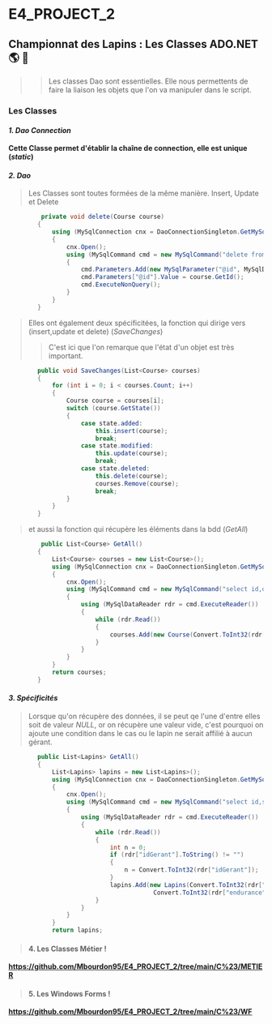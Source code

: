 # E4_PROJECT_2
## Championnat des Lapins : Les Classes ADO.NET :earth_americas: :honeybee:

>> Les classes Dao sont essentielles. Elle nous permettents de faire la liaison les objets que l'on va manipuler dans le script.

### Les Classes

#### *1. Dao Connection*

**Cette Classe permet d'établir la chaîne de connection, elle est unique (*static*)**

#### *2. Dao*
> Les Classes sont toutes formées de la même manière. Insert, Update et Delete
```c#
         private void delete(Course course)
        {
            using (MySqlConnection cnx = DaoConnectionSingleton.GetMySqlConnection())
            {
                cnx.Open();
                using (MySqlCommand cmd = new MySqlCommand("delete from Course where id=@id", cnx))
                {
                    cmd.Parameters.Add(new MySqlParameter("@id", MySqlDbType.Int32));
                    cmd.Parameters["@id"].Value = course.GetId();
                    cmd.ExecuteNonQuery();
                }
            }
        }
````

> Elles ont également deux spécificitées, la fonction qui dirige vers (insert,update et delete) (*SaveChanges*) 
>> C'est ici que l'on remarque que l'état d'un objet est très important.
```c#
        public void SaveChanges(List<Course> courses)
        {
            for (int i = 0; i < courses.Count; i++)
            {
                Course course = courses[i];
                switch (course.GetState())
                {
                    case state.added:
                        this.insert(course);
                        break;
                    case state.modified:
                        this.update(course);
                        break;
                    case state.deleted:
                        this.delete(course);
                        courses.Remove(course);
                        break;
                }
            }
        }
````
> et aussi la fonction qui récupère les éléments dans la bdd (*GetAll*)
```c#
         public List<Course> GetAll()
        {
            List<Course> courses = new List<Course>();
            using (MySqlConnection cnx = DaoConnectionSingleton.GetMySqlConnection())
            {
                cnx.Open();
                using (MySqlCommand cmd = new MySqlCommand("select id,distance,nom from Course", cnx))
                {
                    using (MySqlDataReader rdr = cmd.ExecuteReader())
                    {
                        while (rdr.Read())
                        {
                            courses.Add(new Course(Convert.ToInt32(rdr["id"]), Convert.ToInt32(rdr["distance"]), rdr["nom"].ToString(), state.unChanged));
                        }
                    }
                }
            }
            return courses;
        }
````

#### *3. Spécificités*
> Lorsque qu'on récupère des données, il se peut qe l'une d'entre elles soit de valeur *NULL*, or on récupère une valeur vide, c'est pourquoi on ajoute une condition dans le cas ou le lapin ne serait affilié à aucun gérant.
```c#
        public List<Lapins> GetAll()
        {
            List<Lapins> lapins = new List<Lapins>();
            using (MySqlConnection cnx = DaoConnectionSingleton.GetMySqlConnection())
            {
                cnx.Open();
                using (MySqlCommand cmd = new MySqlCommand("select id,surnom,age,idGerant,vitesse,endurance,chance from Lapin", cnx))
                {
                    using (MySqlDataReader rdr = cmd.ExecuteReader())
                    {
                        while (rdr.Read())
                        {
                            int n = 0;
                            if (rdr["idGerant"].ToString() != "")
                            {
                                n = Convert.ToInt32(rdr["idGerant"]);
                            }
                            lapins.Add(new Lapins(Convert.ToInt32(rdr["id"]), rdr["surnom"].ToString(), state.unChanged, n, Convert.ToInt32(rdr["chance"]),         
                                        Convert.ToInt32(rdr["endurance"]), Convert.ToInt32(rdr["vitesse"])));
                        }
                    }
                }
            }
            return lapins;
````     
> #### 4. Les Classes Métier !
**https://github.com/Mbourdon95/E4_PROJECT_2/tree/main/C%23/METIER**

> #### 5. Les Windows Forms !
**https://github.com/Mbourdon95/E4_PROJECT_2/tree/main/C%23/WF**
